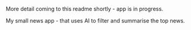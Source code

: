More detail coming to this readme shortly - app is in progress. 

My small news app - that uses AI to filter and summarise the top news.

